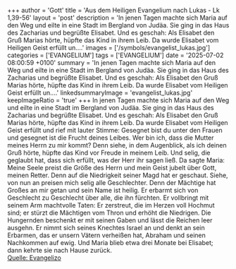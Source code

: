 +++
author = 'Gott'
title = 'Aus dem Heiligen Evangelium nach Lukas - Lk 1,39-56'
layout = 'post'
description = 'In jenen Tagen machte sich Maria auf den Weg und eilte in eine Stadt im Bergland von Judäa. Sie ging in das Haus des Zacharias und begrüßte Elisabet. Und es geschah: Als Elisabet den Gruß Marias hörte, hüpfte das Kind in ihrem Leib. Da wurde Elisabet vom Heiligen Geist erfüllt un....'
images = ['/symbols/evangelist_lukas.jpg']
categories = ['EVANGELIUM']
tags = ['EVANGELIUM']
date = '2025-07-02 08:00:59 +0100'
summary = 'In jenen Tagen machte sich Maria auf den Weg und eilte in eine Stadt im Bergland von Judäa. Sie ging in das Haus des Zacharias und begrüßte Elisabet. Und es geschah: Als Elisabet den Gruß Marias hörte, hüpfte das Kind in ihrem Leib. Da wurde Elisabet vom Heiligen Geist erfüllt un....'
linkedsummaryImage = 'evangelist_lukas.jpg'
keepImageRatio = 'true'
+++
In jenen Tagen machte sich Maria auf den Weg und eilte in eine Stadt im Bergland von Judäa.
Sie ging in das Haus des Zacharias und begrüßte Elisabet.
Und es geschah: Als Elisabet den Gruß Marias hörte, hüpfte das Kind in ihrem Leib. Da wurde Elisabet vom Heiligen Geist erfüllt
und rief mit lauter Stimme: Gesegnet bist du unter den Frauen und gesegnet ist die Frucht deines Leibes.<!--more-->
Wer bin ich, dass die Mutter meines Herrn zu mir kommt?
Denn siehe, in dem Augenblick, als ich deinen Gruß hörte, hüpfte das Kind vor Freude in meinem Leib.
Und selig, die geglaubt hat, dass sich erfüllt, was der Herr ihr sagen ließ.
Da sagte Maria: Meine Seele preist die Größe des Herrn
und mein Geist jubelt über Gott, meinen Retter.
Denn auf die Niedrigkeit seiner Magd hat er geschaut. Siehe, von nun an preisen mich selig alle Geschlechter.
Denn der Mächtige hat Großes an mir getan und sein Name ist heilig.
Er erbarmt sich von Geschlecht zu Geschlecht über alle, die ihn fürchten.
Er vollbringt mit seinem Arm machtvolle Taten: Er zerstreut, die im Herzen voll Hochmut sind;
er stürzt die Mächtigen vom Thron und erhöht die Niedrigen.
Die Hungernden beschenkt er mit seinen Gaben und lässt die Reichen leer ausgehn.
Er nimmt sich seines Knechtes Israel an und denkt an sein Erbarmen,
das er unsern Vätern verheißen hat, Abraham und seinen Nachkommen auf ewig.
Und Maria blieb etwa drei Monate bei Elisabet; dann kehrte sie nach Hause zurück.<br> [Quelle: Evangelizo](https://evangeliumtagfuertag.org/DE/gospel)